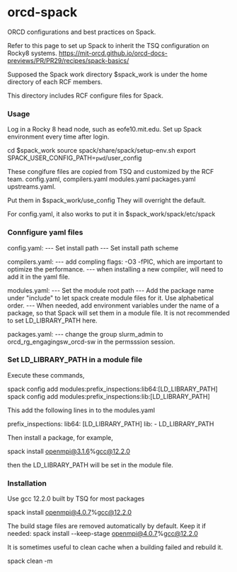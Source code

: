 
# orcd-spack
ORCD configurations and best practices on Spack. 

Refer to this page to set up Spack to inherit the TSQ configuration on Rocky8 systems.
https://mit-orcd.github.io/orcd-docs-previews/PR/PR29/recipes/spack-basics/

Supposed the Spack work directory $spack_work is under the home directory of each RCF members.

This directory includes RCF configure files for Spack.

### Usage

Log in a Rocky 8 head node, such as eofe10.mit.edu. Set up Spack environment every time after login.

cd $spack_work
source spack/share/spack/setup-env.sh
export SPACK_USER_CONFIG_PATH=`pwd`/user_config

These congifure files are copied from TSQ and customized by the RCF team.
config.yaml, compilers.yaml modules.yaml  packages.yaml  upstreams.yaml.

Put them in $spack_work/use_config
They will overright the default.

For config.yaml, it also works to put it in $spack_work/spack/etc/spack


### Connfigure yaml files

config.yaml:
  --- Set install path
  --- Set install path scheme

compilers.yaml:
 --- add compling flags: -O3 -fPIC, which are important to optimize the performance.
 --- when installing a new compiler, will need to add it in the yaml file.

modules.yaml:
 --- Set the module root path
 --- Add the package name under "include" to let spack create module files for it. Use alphabetical order.
 --- When needed, add environment variables under the name of a package, so that Spack will set them in a module file. It is not recommended to set LD_LIBRARY_PATH here.

packages.yaml:
 --- change the group slurm_admin to orcd_rg_engagingsw_orcd-sw in the permsssion session.


### Set LD_LIBRARY_PATH in a module file

Execute these commands,

spack config add modules:prefix_inspections:lib64:[LD_LIBRARY_PATH]
spack config add modules:prefix_inspections:lib:[LD_LIBRARY_PATH]

This add the following lines in to the modules.yaml

  prefix_inspections:
    lib64: [LD_LIBRARY_PATH]
    lib:
    - LD_LIBRARY_PATH

Then install a package, for example,

spack install openmpi@3.1.6%gcc@12.2.0

then the LD_LIBRARY_PATH will be set in the module file.


###  Installation

Use gcc 12.2.0 built by TSQ for most packages

spack install openmpi@4.0.7%gcc@12.2.0

The build stage files are removed automatically by default. Keep it if needed:
spack install --keep-stage openmpi@4.0.7%gcc@12.2.0

It is sometimes useful to clean cache when a building failed and rebuild it.

spack clean -m

